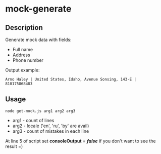 # mock-generate
 
## Description
Generate mock data with fields:
- Full name
- Address
- Phone number

Output example:

`Arno Haley | United States, Idaho, Avenue Sonsing, 143-E | 810175868483`

## Usage
`node get-mock.js arg1 arg2 arg3`
- arg1 - count of lines
- arg2 - locale ('en', 'ru', 'by' are avail)
- arg3 - count of mistakes in each line

At line 5 of script set **consoleOutput** = **_false_** if you don't want to see the result =)